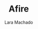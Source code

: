 ---
title: "Afire"
author: "Lara Machado"
category: "Fiction"
published: false
pubDate: 2025-03-08
---